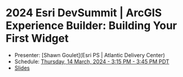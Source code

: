 # 2024 Esri DevSummit | ArcGIS Experience Builder: Building Your First Widget

- Presenter: [Shawn Goulet](Esri PS | Atlantic Delivery Center)
- Schedule: [Thursday, 14 March, 2024 - 3:15 PM - 3:45 PM PDT](https://devsummit2024.esri.com/flow/esri/24epcdev/deveventportal/page/detailed-agenda/session/1699143015441001CyFX)
- [Slides](https://EsriDevEvents.github.io/arcgis-experience-builder-building-your-first-widget-ds-2024/slides/)